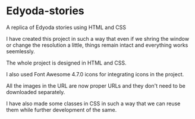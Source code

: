 # Edyoda-stories
A replica of Edyoda stories using HTML and CSS

I have created this project in such a way that even if we shring the window or change the resolution a little, things remain intact and everything works seemlessly.

The whole project is designed in HTML and CSS.

I also used Font Awesome 4.7.0 icons for integrating icons in the project.

All the images in the URL are now proper URLs and they don't need to be downloaded separately.

I have also made some classes in CSS in such a way that we can reuse them while further development of the same.
